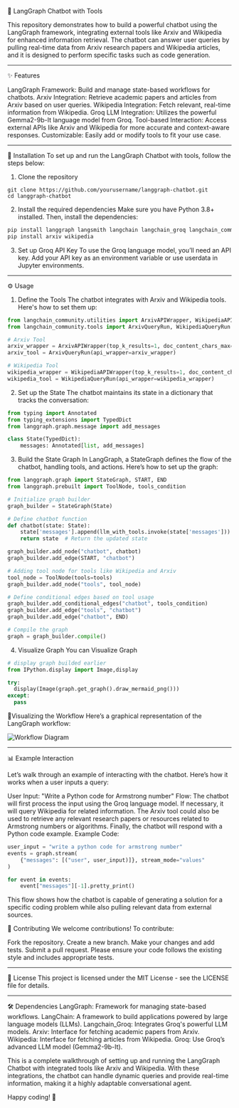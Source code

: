 :robot: LangGraph Chatbot with Tools

This repository demonstrates how to build a powerful chatbot using the LangGraph framework, integrating external tools like Arxiv and Wikipedia for enhanced information retrieval. The chatbot can answer user queries by pulling real-time data from Arxiv research papers and Wikipedia articles, and it is designed to perform specific tasks such as code generation.
____________________________________________________________________________________________________________________________________________________________________________

:sparkles: Features

LangGraph Framework: Build and manage state-based workflows for chatbots.
Arxiv Integration: Retrieve academic papers and articles from Arxiv based on user queries.
Wikipedia Integration: Fetch relevant, real-time information from Wikipedia.
Groq LLM Integration: Utilizes the powerful Gemma2-9b-It language model from Groq.
Tool-based Interaction: Access external APIs like Arxiv and Wikipedia for more accurate and context-aware responses.
Customizable: Easily add or modify tools to fit your use case.
_____________________________________________________________________________________________________________________________________________________________________________

:floppy_disk: Installation
To set up and run the LangGraph Chatbot with tools, follow the steps below:

1. Clone the repository
```git
git clone https://github.com/yourusername/langgraph-chatbot.git
cd langgraph-chatbot
```

2. Install the required dependencies
Make sure you have Python 3.8+ installed. Then, install the dependencies:
```python
pip install langgraph langsmith langchain langchain_groq langchain_community
pip install arxiv wikipedia
```

3. Set up Groq API Key
To use the Groq language model, you’ll need an API key. Add your API key as an environment variable or use userdata in Jupyter environments.
_____________________________________________________________________________________________________________________________________________________________________________

:gear: Usage
1. Define the Tools
The chatbot integrates with Arxiv and Wikipedia tools. Here's how to set them up:
```python
from langchain_community.utilities import ArxivAPIWrapper, WikipediaAPIWrapper
from langchain_community.tools import ArxivQueryRun, WikipediaQueryRun

# Arxiv Tool
arxiv_wrapper = ArxivAPIWrapper(top_k_results=1, doc_content_chars_max=300)
arxiv_tool = ArxivQueryRun(api_wrapper=arxiv_wrapper)

# Wikipedia Tool
wikipedia_wrapper = WikipediaAPIWrapper(top_k_results=1, doc_content_chars_max=300)
wikipedia_tool = WikipediaQueryRun(api_wrapper=wikipedia_wrapper)
```

2. Set up the State
The chatbot maintains its state in a dictionary that tracks the conversation:
```python
from typing import Annotated
from typing_extensions import TypedDict
from langgraph.graph.message import add_messages

class State(TypedDict):
    messages: Annotated[list, add_messages]
```

3. Build the State Graph
In LangGraph, a StateGraph defines the flow of the chatbot, handling tools, and actions. Here’s how to set up the graph:
```python
from langgraph.graph import StateGraph, START, END
from langgraph.prebuilt import ToolNode, tools_condition

# Initialize graph builder
graph_builder = StateGraph(State)

# Define chatbot function
def chatbot(state: State):
    state['messages'].append(llm_with_tools.invoke(state['messages']))
    return state  # Return the updated state

graph_builder.add_node("chatbot", chatbot)
graph_builder.add_edge(START, "chatbot")

# Adding tool node for tools like Wikipedia and Arxiv
tool_node = ToolNode(tools=tools)
graph_builder.add_node("tools", tool_node)

# Define conditional edges based on tool usage
graph_builder.add_conditional_edges("chatbot", tools_condition)
graph_builder.add_edge("tools", "chatbot")
graph_builder.add_edge("chatbot", END)

# Compile the graph
graph = graph_builder.compile()
```

4. Visualize Graph
You can Visualize Graph
```python
# display graph builded earlier
from IPython.display import Image,display

try:
  display(Image(graph.get_graph().draw_mermaid_png()))
except:
  pass
```

🎨Visualizing the Workflow
Here’s a graphical representation of the LangGraph workflow:

<img src="https://via.placeholder.com/700x400.png?text=LangGraph+Workflow" alt="Workflow Diagram">

_____________________________________________________________________________________________________________________________________________________________________________

📊 Example Interaction

Let’s walk through an example of interacting with the chatbot. Here’s how it works when a user inputs a query:

User Input: "Write a Python code for Armstrong number"
Flow:
The chatbot will first process the input using the Groq language model.
If necessary, it will query Wikipedia for related information.
The Arxiv tool could also be used to retrieve any relevant research papers or resources related to Armstrong numbers or algorithms.
Finally, the chatbot will respond with a Python code example.
Example Code:

```python
user_input = "write a python code for armstrong number"
events = graph.stream(
    {"messages": [("user", user_input)]}, stream_mode="values"
)

for event in events:
    event["messages"][-1].pretty_print()
```
This flow shows how the chatbot is capable of generating a solution for a specific coding problem while also pulling relevant data from external sources.

🤝 Contributing
We welcome contributions! To contribute:

Fork the repository.
Create a new branch.
Make your changes and add tests.
Submit a pull request.
Please ensure your code follows the existing style and includes appropriate tests.

_____________________________________________________________________________________________________________________________________________________________________________

📜 License
This project is licensed under the MIT License - see the LICENSE file for details.

_____________________________________________________________________________________________________________________________________________________________________________

🛠️ Dependencies
LangGraph: Framework for managing state-based workflows.
LangChain: A framework to build applications powered by large language models (LLMs).
Langchain_Groq: Integrates Groq's powerful LLM models.
Arxiv: Interface for fetching academic papers from Arxiv.
Wikipedia: Interface for fetching articles from Wikipedia.
Groq: Use Groq’s advanced LLM model (Gemma2-9b-It).

This is a complete walkthrough of setting up and running the LangGraph Chatbot with integrated tools like Arxiv and Wikipedia. With these integrations, the chatbot can handle dynamic queries and provide real-time information, making it a highly adaptable conversational agent.

Happy coding! 🎉
